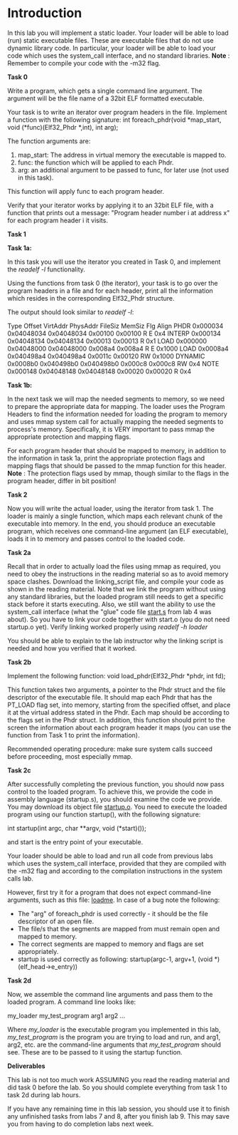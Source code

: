 # **Introduction**

In this lab you will implement a static loader. Your loader will be able to load (run) static executable files. These are executable files that do not use dynamic library code. In particular, your loader will be able to load your code which uses the system\_call interface, and no standard libraries.  **Note** : Remember to compile your code with the -m32 flag.

**Task 0**

Write a program, which gets a single command line argument. The argument will be the file name of a 32bit ELF formatted executable.

Your task is to write an iterator over program headers in the file. Implement a function with the following signature:
int foreach\_phdr(void \*map\_start, void (\*func)(Elf32\_Phdr \*,int), int arg);

The function arguments are:

1. map\_start: The address in virtual memory the executable is mapped to.
2. func: the function which will be applied to each Phdr.
3. arg: an additional argument to be passed to func, for later use (not used in this task).

This function will apply func to each program header.

Verify that your iterator works by applying it to an 32bit ELF file, with a function that prints out a message: "Program header number i at address x" for each program header i it visits.

**Task 1**

**Task 1a:**

In this task you will use the iterator you created in Task 0, and implement the _readelf -l_ functionality.

Using the functions from task 0 (the iterator), your task is to go over the program headers in a file and for each header, print all the information which resides in the corresponding Elf32\_Phdr structure.

The output should look similar to _readelf -l_:

Type Offset VirtAddr PhysAddr FileSiz MemSiz Flg Align
 PHDR 0x000034 0x04048034 0x04048034 0x00100 0x00100 R E 0x4
 INTERP 0x000134 0x04048134 0x04048134 0x00013 0x00013 R 0x1
 LOAD 0x000000 0x04048000 0x04048000 0x008a4 0x008a4 R E 0x1000
 LOAD 0x0008a4 0x040498a4 0x040498a4 0x0011c 0x00120 RW 0x1000
 DYNAMIC 0x0008b0 0x040498b0 0x040498b0 0x000c8 0x000c8 RW 0x4
 NOTE 0x000148 0x04048148 0x04048148 0x00020 0x00020 R 0x4

**Task 1b:**

In the next task we will map the needed segments to memory, so we need to prepare the appropriate data for mapping. The loader uses the Program Headers to find the information needed for loading the program to memory and uses mmap system call for actually mapping the needed segments to process's memory. Specifically, it is VERY important to pass mmap the appropriate protection and mapping flags.

For each program header that should be mapped to memory, in addition to the information in task 1a, print the appropriate protection flags and mapping flags that should be passed to the mmap function for this header.  **Note** : The protection flags used by mmap, though similar to the flags in the program header, differ in bit position!

**Task 2**

Now you will write the actual loader, using the iterator from task 1. The loader is mainly a single function, which maps each relevant chunk of the executable into memory. In the end, you should produce an executable program, which receives one command-line argument (an ELF executable), loads it in to memory and passes control to the loaded code.

**Task 2a**

Recall that in order to actually load the files using mmap as required, you need to obey the instructions in the reading material so as to avoid memory space clashes. Download the linking\_script file, and compile your code as shown in the reading material. Note that we link the program without using any standard libraries, but the loaded program still needs to get a specific stack before it starts executing. Also, we still want the ability to use the system\_call interface (what the "glue" code file [start.s](https://moodle.bgu.ac.il/moodle/pluginfile.php/3746075/mod_folder/content/0/start.s?forcedownload=1) from lab 4 was about). So you have to link your code together with start.o (you do not need startup.o yet). Verify linking worked properly using _readelf -h loader_

You should be able to explain to the lab instructor why the linking script is needed and how you verified that it worked.

**Task 2b**

Implement the following function:
void load\_phdr(Elf32\_Phdr \*phdr, int fd);

This function takes two arguments, a pointer to the Phdr struct and the file descriptor of the executable file. It should map each Phdr that has the PT\_LOAD flag set, into memory, starting from the specified offset, and place it at the virtual address stated in the Phdr. Each map should be according to the flags set in the Phdr struct. In addition, this function should print to the screen the information about each program header it maps (you can use the function from Task 1 to print the information).

Recommended operating procedure: make sure system calls succeed before proceeding, most especially mmap.

**Task 2c**

After successfully completing the previous function, you should now pass control to the loaded program. To achieve this, we provide the code in assembly language (startup.s), you should examine the code we provide. You may download its object file [startup.o](https://moodle.bgu.ac.il/moodle/pluginfile.php/3746075/mod_folder/content/0/startup.o?forcedownload=1). You need to execute the loaded program using our function startup(), with the following signature:

int startup(int argc, char \*\*argv, void (\*start)());

and start is the entry point of your executable.

Your loader should be able to load and run all code from previous labs which uses the system\_call interface, provided that they are compiled with the -m32 flag and according to the compilation instructions in the system calls lab.

However, first try it for a program that does not expect command-line arguments, such as this file: [loadme](https://moodle.bgu.ac.il/moodle/pluginfile.php/3746075/mod_folder/content/0/loadme?forcedownload=1). In case of a bug note the following:

- The "arg" of foreach\_phdr is used correctly - it should be the file descriptor of an open file.
- The file/s that the segments are mapped from must remain open and mapped to memory.
- The correct segments are mapped to memory and flags are set appropriately.
- startup is used correctly as following:
startup(argc-1, argv+1, (void \*)(elf\_head-\>e\_entry))

**Task 2d**

Now, we assemble the command line arguments and pass them to the loaded program. A command line looks like:

my\_loader my\_test\_program arg1 arg2 ...

Where _my\_loader_ is the executable program you implemented in this lab, _my\_test\_program_ is the program you are trying to load and run, and arg1, arg2, etc. are the command-line arguments that _my\_test\_program_ should see. These are to be passed to it using the startup function.

**Deliverables**

This lab is not too much work ASSUMING you read the reading material and did task 0 before the lab. So you should complete everything from task 1 to task 2d during lab hours.

If you have any remaining time in this lab session, you should use it to finish any unfinished tasks from labs 7 and 8, after you finish lab 9. This may save you from having to do completion labs next week.